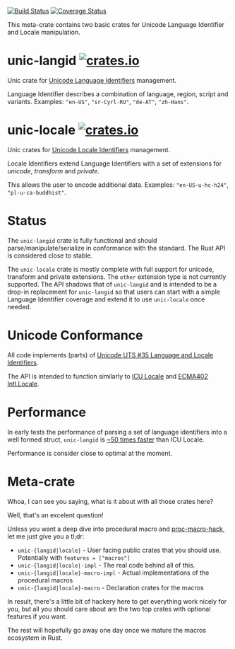 [![Build Status](https://travis-ci.org/zbraniecki/unic-locale.svg?branch=master)](https://travis-ci.org/zbraniecki/unic-locale) [![Coverage Status](https://coveralls.io/repos/github/zbraniecki/unic-locale/badge.svg?branch=master)](https://coveralls.io/github/zbraniecki/unic-locale?branch=master)

This meta-crate contains two basic crates for Unicode Language Identifier and Locale manipulation.

# unic-langid [![crates.io](http://meritbadge.herokuapp.com/unic-langid)](https://crates.io/crates/unic-langid)

Unic crate for [Unicode Language Identifiers](http://unicode.org/reports/tr35/#Unicode_language_identifier) management.

Language Identifier describes a combination of language, region, script and variants. Examples: `"en-US"`, `"sr-Cyrl-RU"`, `"de-AT"`, `"zh-Hans"`.

# unic-locale [![crates.io](http://meritbadge.herokuapp.com/unic-locale)](https://crates.io/crates/unic-locale)

Unic crates for [Unicode Locale Identifiers](http://unicode.org/reports/tr35/#Unicode_locale_identifier) management.

Locale Identifiers extend Language Identifiers with a set of extensions for *unicode*, *transform* and *private*.

This allows the user to encode additional data. Examples: `"en-US-u-hc-h24"`, `"pl-u-ca-buddhist"`.

# Status

The `unic-langid` crate is fully functional and should parse/manipulate/serialize in conformance with the standard.
The Rust API is considered close to stable.

The `unic-locale` crate is mostly complete with full support for unicode, transform and private extensions. The `other` extension type is not currently supported.
The API shadows that of `unic-langid` and is intended to be a drop-in replacement for `unic-langid` so that users can start with a simple Language Identifier coverage and extend it to use `unic-locale` once needed.

# Unicode Conformance

All code implements (parts) of [Unicode UTS #35 Language and Locale Identifiers](http://unicode.org/reports/tr35/#Identifiers).

The API is intended to function similarly to [ICU Locale](http://icu-project.org/apiref/icu4c/classicu_1_1Locale.html) and [ECMA402 Intl.Locale](https://github.com/tc39/proposal-intl-locale/).

# Performance

In early tests the performance of parsing a set of language identifiers into a well formed struct, `unic-langid` is [~50 times faster](https://gist.github.com/zbraniecki/016f7bd35fc6e09aede997c5bc20222a) than ICU Locale.

Performance is consider close to optimal at the moment.

# Meta-crate

Whoa, I can see you saying, what is it about with all those crates here?

Well, that's an excelent question!

Unless you want a deep dive into procedural macro and [proc-macro-hack](https://github.com/dtolnay/proc-macro-hack), let me just give you a tl;dr:

 - `unic-{langid|locale}` - User facing public crates that you should use. Potentially with `features = ["macros"]`
 - `unic-{langid|locale|-impl` - The real code behind all of this.
 - `unic-{langid|locale}-macro-impl` - Actual implementations of the procedural macros
 - `unic-{langid|locale}-macro` - Declaration crates for the macros

In result, there's a little bit of hackery here to get everything work nicely for you, but all you should care about are the two top crates with optional features if you want.

The rest will hopefully go away one day once we mature the macros ecosystem in Rust.
